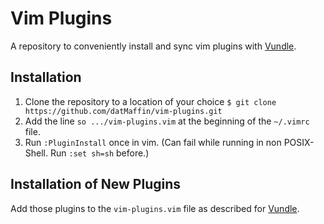 # Vim Plugins
A repository to conveniently install and sync vim plugins with 
[Vundle](https://github.com/VundleVim/Vundle.Vim).

## Installation
 1. Clone the repository to a location of your choice 
    `$ git clone https://github.com/datMaffin/vim-plugins.git`
 2. Add the line `so .../vim-plugins.vim` at the beginning of the `~/.vimrc` 
    file.
 3. Run `:PluginInstall` once in vim. (Can fail while running in non POSIX-Shell.
 Run `:set sh=sh` before.)

## Installation of New Plugins
Add those plugins to the `vim-plugins.vim` file as described for 
[Vundle](https://github.com/VundleVim/Vundle.Vim).
